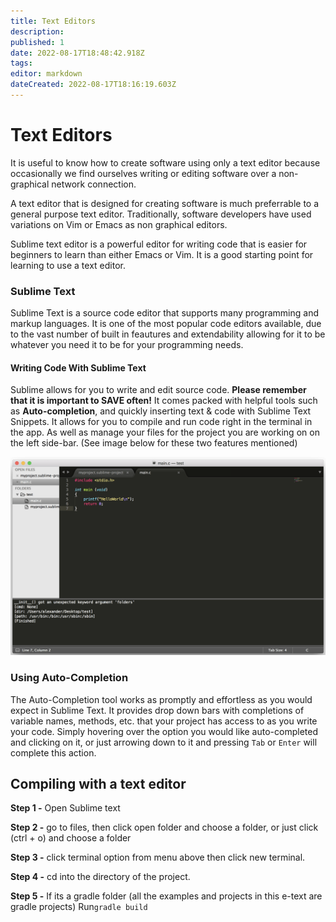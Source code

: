 ```yaml
---
title: Text Editors
description: 
published: 1
date: 2022-08-17T18:48:42.918Z
tags: 
editor: markdown
dateCreated: 2022-08-17T18:16:19.603Z
---
```


# Text Editors
It is useful to know how to create software using only a text editor because occasionally we find ourselves writing or editing software over a non-graphical network connection.   

A text editor that is designed for creating software is much preferrable to a general purpose text editor.   Traditionally, software developers have used variations on Vim or Emacs as non graphical editors.

Sublime text editor is a powerful editor for writing code that is easier for beginners to learn than either Emacs or Vim.   It is a good starting point for learning to use a text editor.

### Sublime Text
Sublime Text is a source code editor that supports many programming and markup languages. It is one of the most popular code editors available, due to the vast number of built in feautures and extendability allowing for it to be whatever you need it to be for your programming needs.

#### Writing Code With Sublime Text
Sublime allows for you to write and edit source code. **Please remember that it is important to SAVE often!** It comes packed with helpful tools such as **Auto-completion**, and quickly inserting text & code with Sublime Text Snippets. It allows for you to compile and run code right in the terminal in the app. As well as manage your files for the project you are working on on the left side-bar. (See image below for these two features mentioned)

![code snippet in Sublime Text of a hello world program.](/images/sidebarsublime.png)

### Using Auto-Completion
 The Auto-Completion tool works as promptly and effortless as you would expect in Sublime Text. It provides drop down bars with completions of variable names, methods, etc. that your project has access to as you write your code. Simply hovering over the option you would like auto-completed and clicking on it, or just arrowing down to it and pressing `Tab` or `Enter` will complete this action.

## Compiling with a text editor

**Step 1 -** Open Sublime text 
 
**Step 2 -** go to files, then click open folder and choose a folder, or just click (ctrl + o) and choose a folder

**Step 3 -** click terminal option from menu above then click new terminal.

**Step 4 -** cd into the directory of the project.
 
**Step 5 -** If its a gradle folder (all the examples and projects in this e-text are gradle projects) Run`gradle build`



